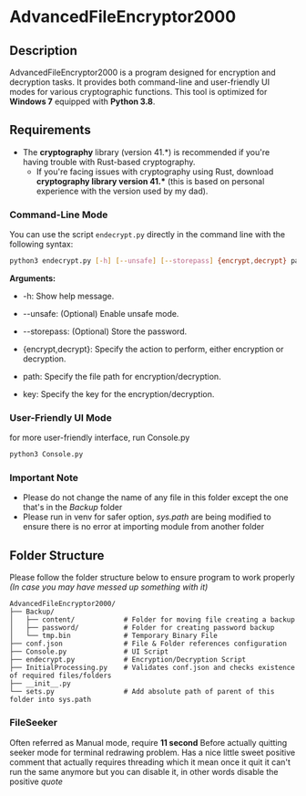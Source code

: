 # AdvancedFileEncryptor2000

## Description
AdvancedFileEncryptor2000 is a program designed for encryption and decryption tasks. It provides both command-line and user-friendly UI modes for various cryptographic functions. This tool is optimized for **Windows 7** equipped with **Python 3.8**.

## Requirements
- The **cryptography** library (version 41.*) is recommended if you're having trouble with Rust-based cryptography.
  - If you're facing issues with cryptography using Rust, download **cryptography library version 41.\*** (this is based on personal experience with the version used by my dad).

### Command-Line Mode
You can use the script `endecrypt.py` directly in the command line with the following syntax:

```bash
python3 endecrypt.py [-h] [--unsafe] [--storepass] {encrypt,decrypt} path key
```

**Arguments:** <br>
- -h: Show help message.

- --unsafe: (Optional) Enable unsafe mode.

- --storepass: (Optional) Store the password.

- {encrypt,decrypt}: Specify the action to perform, either encryption or decryption.

- path: Specify the file path for encryption/decryption.

- key: Specify the key for the encryption/decryption.
 
### User-Friendly UI Mode
for more user-friendly interface, run Console.py
```bash
python3 Console.py
```

### Important Note
- Please do not change the name of any file in this folder except the one that's in the *Backup* folder
- Please run in venv for safer option, *sys.path* are being modified to ensure there is no error at importing module from another folder

## Folder Structure
Please follow the folder structure below to ensure program to work properly *(In case you may have messed up something with it)*
```
AdvancedFileEncryptor2000/  
├── Backup/ 
│   ├── content/            # Folder for moving file creating a backup
│   ├── password/           # Folder for creating password backup
│   └── tmp.bin             # Temporary Binary File
├── conf.json               # File & Folder references configuration
├── Console.py              # UI Script
├── endecrypt.py            # Encryption/Decryption Script
├── InitialProcessing.py    # Validates conf.json and checks existence of required files/folders
├── __init__.py             
└── sets.py                 # Add absolute path of parent of this folder into sys.path
```

### FileSeeker
Often referred as Manual mode, require **11 second** Before actually quitting seeker mode for
terminal redrawing problem. Has a nice little sweet positive comment that actually requires threading
which it mean once it quit it can't run the same anymore but you can disable it, in other words disable the positive *quote*